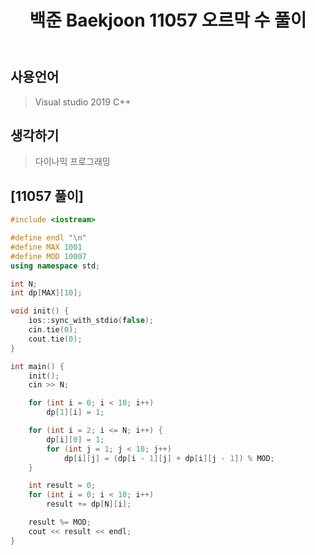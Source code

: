 ﻿---
title: "백준 Baekjoon 11057 오르막 수 풀이"
categories: Algorithm
comments: true
---

## 사용언어
 > Visual studio 2019 C++ 

## 생각하기
  > 다이나믹 프로그래밍

## [11057 풀이]

```c++
#include <iostream>

#define endl "\n"
#define MAX 1001
#define MOD 10007
using namespace std;

int N;
int dp[MAX][10];

void init() {
	ios::sync_with_stdio(false);
	cin.tie(0);
	cout.tie(0);
}

int main() {
	init();
	cin >> N;

	for (int i = 0; i < 10; i++)
		dp[1][i] = 1;

	for (int i = 2; i <= N; i++) {
		dp[i][0] = 1;
		for (int j = 1; j < 10; j++)
			dp[i][j] = (dp[i - 1][j] + dp[i][j - 1]) % MOD;
	}

	int result = 0;
	for (int i = 0; i < 10; i++)
		result += dp[N][i];

	result %= MOD;
	cout << result << endl;
}
```